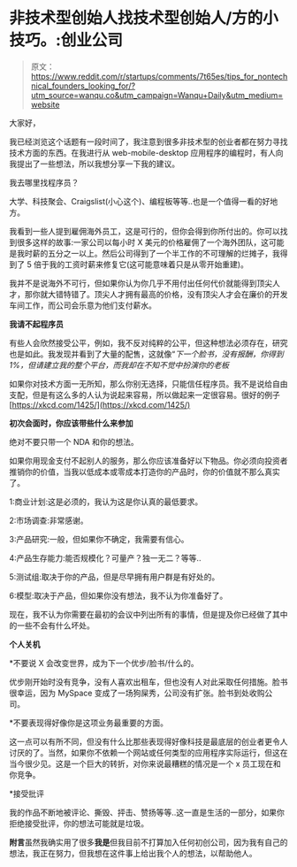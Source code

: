 # 非技术型创始人找技术型创始人/方的小技巧。:创业公司

> 原文：<https://www.reddit.com/r/startups/comments/7t65es/tips_for_nontechnical_founders_looking_for/?utm_source=wanqu.co&utm_campaign=Wanqu+Daily&utm_medium=website>

大家好，

我已经浏览这个话题有一段时间了，我注意到很多非技术型的创业者都在努力寻找技术方面的东西。在我进行从 web-mobile-desktop 应用程序的编程时，有人向我提出了一些想法，所以我想分享一下我的建议。

我去哪里找程序员？

大学、科技聚会、Craigslist(小心这个)、编程板等等..也是一个值得一看的好地方。

我看到一些人提到雇佣海外员工，这是可行的，但你会得到你所付出的。你可以找到很多这样的故事:一家公司以每小时 X 美元的价格雇佣了一个海外团队，这可能是我时薪的五分之一以上。然后公司得到了一个半工作的不可理解的烂摊子，我得到了 5 倍于我的工资时薪来修复它(这可能意味着只是从零开始重建)。

我并不是说海外不可行，但如果你认为你几乎不用付出任何代价就能得到顶尖人才，那你就大错特错了。顶尖人才拥有最高的价格，没有顶尖人才会在廉价的开发车间工作，而公司会乐意为他们支付薪水。

**我请不起程序员**

有些人会欣然接受公平，例如，我不反对纯粹的公平，但这种想法必须存在，研究也是如此。我发现并看到了大量的配售，这就像“*下一个脸书，没有报酬，你得到 1%，但请建立我的整个平台，而我却在不知不觉中扮演你的老板*

如果你对技术方面一无所知，那么你别无选择，只能信任程序员。我不是说给自由支配，但是有这么多的人认为说起来容易，所以做起来一定很容易。很好的例子[https://xkcd.com/1425/](https://xkcd.com/1425/)

**初次会面时，你应该带些什么来参加**

绝对不要只带一个 NDA 和你的想法。

如果你用现金支付不起别人的服务，那么你应该准备好以下物品。你必须向投资者推销你的价值，当我以低成本或零成本打造你的产品时，你的价值就不那么真实了。

1:商业计划:这是必须的，我认为这是你认真的最低要求。

2:市场调查:非常感谢。

3:产品研究:一般，但如果你不确定，我需要有信心。

4:产品生存能力:能否规模化？可量产？独一无二？等等..

5:测试组:取决于你的产品，但是尽早拥有用户群是有好处的。

6:模型:取决于产品，但如果你没有想法，我不认为你准备好了。

现在，我不认为你需要在最初的会议中列出所有的事情，但是提及你已经做了其中的一些不会有什么坏处。

**个人关机**

*不要说 X 会改变世界，成为下一个优步/脸书/什么的。

优步刚开始时没有竞争，没有人喜欢出租车，但也没有人对此采取任何措施。脸书很幸运，因为 MySpace 变成了一场狗屎秀，公司没有扩张。脸书到处收购公司。

*不要表现得好像你是这项业务最重要的方面。

这一点可以有所不同，但没有什么比那些表现得好像科技是最底层的创业者更令人讨厌的了。当然，如果你不依赖一个网站或任何类型的应用程序实际运行，但这在当今很少见。这是一个巨大的转折，对你来说最糟糕的情况是一个 x 员工现在和你竞争。

*接受批评

我的作品不断地被评论、撕毁、抨击、赞扬等等..这一直是生活的一部分，如果你拒绝接受批评，你的想法可能就是垃圾。

**附言**虽然我确实用了很多**我是**但我目前不打算加入任何初创公司，因为我有自己的想法，我正在努力，但我想在这件事上给出我个人的想法，以帮助他人。